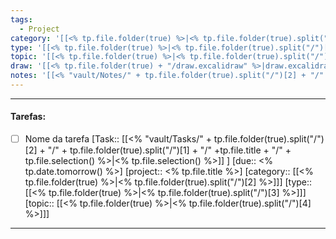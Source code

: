 ```yaml
---
tags:
  - Project
category: '[[<% tp.file.folder(true) %>|<% tp.file.folder(true).split("/")[2] %>]]'
type: '[[<% tp.file.folder(true) %>|<% tp.file.folder(true).split("/")[3] %>]]'
topic: '[[<% tp.file.folder(true) %>|<% tp.file.folder(true).split("/")[4] %>]]'
draw: '[[<% tp.file.folder(true) + "/draw.excalidraw" %>|draw.excalidraw]]'
notes: '[[<% "vault/Notes/" + tp.file.folder(true).split("/")[2] + "/" + tp.file.title + "/" + tp.file.title %>|<% tp.file.title %>]]'
---
```


---

#### Tarefas: 
 -  [ ] Nome da tarefa
	[Task:: [[<% "vault/Tasks/" + tp.file.folder(true).split("/")[2] + "/" + tp.file.folder(true).split("/")[1] + "/" +tp.file.title + "/" + tp.file.selection() %>|<% tp.file.selection() %>]] ]
	[due:: <% tp.date.tomorrow() %>]
	[project:: <% tp.file.title %>]
	[category:: [[<% tp.file.folder(true) %>|<% tp.file.folder(true).split("/")[2] %>]]]
	[type:: [[<% tp.file.folder(true) %>|<% tp.file.folder(true).split("/")[3] %>]]]
	[topic:: [[<% tp.file.folder(true) %>|<% tp.file.folder(true).split("/")[4] %>]]]
	




---



